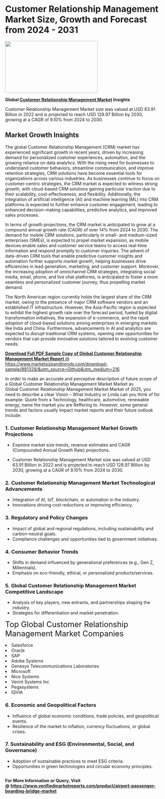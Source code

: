 <H1>Customer Relationship Management Market Size, Growth and Forecast from 2024 - 2031</H1><img class="aligncenter size-medium wp-image-584254" src="https://thirdeyenews.in/wp-content/uploads/2024/09/Global-Market-Research-300x168.jpeg" alt="" width="300" height="168" /><p><strong>Global&nbsp;<a href="https://www.marketsizeandtrends.com/download-sample/891328/&amp;utm_source=Github&utm_medium=216">Customer Relationship Management Market</a> Insights</strong></p><p>Customer Relationship Management Market size was valued at USD 63.91 Billion in 2022 and is projected to reach USD 128.97 Billion by 2030, growing at a CAGR of 9.10% from 2024 to 2030.</p><p><h2>Market Growth Insights</h2> <p>The global Customer Relationship Management (CRM) market has experienced significant growth in recent years, driven by increasing demand for personalized customer experiences, automation, and the growing reliance on data analytics. With the rising need for businesses to understand customer behaviors, streamline communication, and improve retention strategies, CRM solutions have become essential tools for organizations across various industries. As businesses continue to focus on customer-centric strategies, the CRM market is expected to witness strong growth, with cloud-based CRM solutions gaining particular traction due to their scalability, cost-effectiveness, and flexibility. Additionally, the integration of artificial intelligence (AI) and machine learning (ML) into CRM platforms is expected to further enhance customer engagement, leading to enhanced decision-making capabilities, predictive analytics, and improved sales processes.</p> <p><a href="#"></a></p> <p>In terms of growth projections, the CRM market is anticipated to grow at a compound annual growth rate (CAGR) of over 14% from 2024 to 2030. The demand for mobile CRM solutions, particularly in small- and medium-sized enterprises (SMEs), is expected to propel market expansion, as mobile devices enable sales and customer service teams to access real-time information and respond promptly to customer inquiries. The advent of data-driven CRM tools that enable predictive customer insights and automation further supports market growth, helping businesses drive efficiencies in lead generation, marketing, and customer support. Moreover, the increasing adoption of omnichannel CRM strategies, integrating social media, email, phone, and live chat platforms, is anticipated to foster a more seamless and personalized customer journey, thus propelling market demand.</p> <p>The North American region currently holds the largest share of the CRM market, owing to the presence of major CRM software vendors and an established IT infrastructure. However, the Asia-Pacific region is expected to exhibit the highest growth rate over the forecast period, fueled by digital transformation initiatives, the expansion of e-commerce, and the rapid adoption of cloud-based solutions among enterprises in emerging markets like India and China. Furthermore, advancements in AI and analytics are expected to disrupt traditional CRM systems, opening new opportunities for vendors that can provide innovative solutions tailored to evolving customer needs.</p> <p><a href="#"></p><p><span class=""><strong>Download Full PDF Sample Copy of Global Customer Relationship Management Market Report</strong> @ <a href="https://www.marketsizeandtrends.com/download-sample/891328/&amp;utm_source=Github&utm_medium=216" target="_blank">https://www.marketsizeandtrends.com/download-sample/891328/&amp;utm_source=Github&utm_medium=216</a></span></p><p>In order to make an accurate and perceptive description of future scope of a Global&nbsp;Customer Relationship Management Market Market as Global&nbsp;Customer Relationship Management Market Market of 2025, you need to describe a clear Vision &ndash; What Industry or Linda can you think of for example: Quote from a Technology, healthcare, automotive, renewable energy, name the market you are Reffering to. However, some general trends and factors usually impact market reports and their future outlook include:</p><h3>1.&nbsp;<strong>Customer Relationship Management Market Growth Projections</strong></h3><ul><li>Examine market size trends, revenue estimates and CAGR (Compounded Annual Growth Rate) projections.</li><li><p>Customer Relationship Management Market size was valued at USD 63.91 Billion in 2022 and is projected to reach USD 128.97 Billion by 2030, growing at a CAGR of 9.10% from 2024 to 2030.</p></li></ul><h3>2.&nbsp;<strong>Customer Relationship Management Market Technological Advancements</strong></h3><ul><li>Integration of AI, IoT, blockchain, or automation in the industry.</li><li>Innovations driving cost reductions or improving efficiency.</li></ul><h3>3.&nbsp;<strong>Regulatory and Policy Changes</strong></h3><ul><li>Impact of global and regional regulations, including sustainability and carbon-neutral goals.</li><li>Compliance challenges and opportunities tied to government initiatives.</li></ul><h3>4.&nbsp;<strong>Consumer Behavior Trends</strong></h3><ul><li>Shifts in demand influenced by generational preferences (e.g., Gen Z, Millennials).</li><li>Emphasis on eco-friendly, ethical, or personalized products/services.</li></ul><h3>5.&nbsp;<strong>Global Customer Relationship Management Market Competitive Landscape</strong></h3><ul><li>Analysis of key players, new entrants, and partnerships shaping the industry.</li><li>Strategies for differentiation and market penetration.</li></ul><p data-pm-slice="1 1 []"><span style="color: inherit; font-family: inherit; font-size: 25px;">Top Global Customer Relationship Management Market Companies</span></p><div class="" data-test-id=""><p><li>Salesforce</li><li> Oracle</li><li> SAP</li><li> Adobe Systems</li><li> Genesys Telecommunications Laboratories</li><li> Microsoft</li><li> Nice Systems</li><li> Verint Systems Inc</li><li> Pegasystems</li><li> IQVIA</li></p></div><h3>6.&nbsp;<strong>Economic and Geopolitical Factors</strong></h3><ul><li>Influence of global economic conditions, trade policies, and geopolitical events.</li><li>Resilience of the market to inflation, currency fluctuations, or global crises.</li></ul><h3>7.&nbsp;<strong>Sustainability and ESG (Environmental, Social, and Governance)</strong></h3><ul><li>Adoption of sustainable practices to meet ESG criteria.</li><li>Opportunities in green technologies and circular economy principles.</li></ul><h2><strong style="font-size: 14px;">For More Information or Query, Visit @&nbsp;</strong><a style="background-color: #ffffff; font-size: 14px;" href="https://www.marketsizeandtrends.com/report/customer-relationship-management-market-/" target="_blank">https://www.verifiedmarketreports.com/product/airport-passenger-boarding-bridge-market</a></h2>
